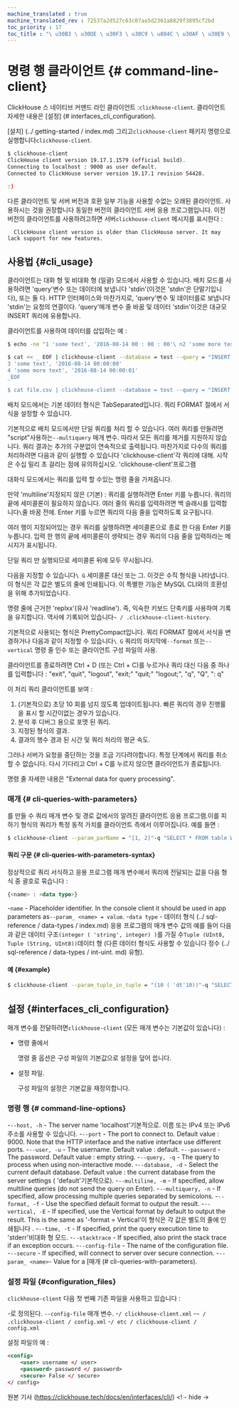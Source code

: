 ```yaml
---
machine_translated : true
machine_translated_rev : 72537a2d527c63c07aa5d2361a8829f3895cf2bd
toc_priority : 17
toc_title : "\ u30B3 \ u30DE \ u30F3 \ u30C9 \ u884C \ u30AF \ u30E9 \ u30A4 \ u30A2 \ u30F3 \ u30C8"
---
```


# 명령 행 클라이언트 {# command-line-client}

ClickHouse 스 네이티브 커맨드 라인 클라이언트 :`clickhouse-client`. 클라이언트 자세한 내용은 [설정] (# interfaces_cli_configuration).

[설치] (../ getting-started / index.md) 그리고`clickhouse-client` 패키지 명령으로 실행합니다`clickhouse-client`.

```bash
$ clickhouse-client
ClickHouse client version 19.17.1.1579 (official build).
Connecting to localhost : 9000 as user default.
Connected to ClickHouse server version 19.17.1 revision 54428.

:)
```

다른 클라이언트 및 서버 버전과 호환 일부 기능을 사용할 수없는 오래된 클라이언트. 사용하시는 것을 권장합니다 동일한 버전의 클라이언트 서버 응용 프로그램입니다. 이전 버전의 클라이언트를 사용하려고하면 서버`clickhouse-client` 메시지를 표시한다 :

      ClickHouse client version is older than ClickHouse server. It may lack support for new features.

## 사용법 {#cli_usage}

클라이언트는 대화 형 및 비대화 형 (일괄) 모드에서 사용할 수 있습니다. 배치 모드를 사용하려면 'query'변수 또는 데이터에 보냅니다 'stdin'(이것은 'stdin'은 단말기입니다), 또는 둘 다. HTTP 인터페이스와 마찬가지로, 'query'변수 및 데이터를로 보냅니다 'stdin'는 요청의 연결이다. 'query'매개 변수 줄 바꿈 및 데이터 'stdin'이것은 대규모 INSERT 쿼리에 유용합니다.

클라이언트를 사용하여 데이터를 삽입하는 예 :

```bash
$ echo -ne "1 'some text', '2016-08-14 00 : 00 : 00'\ n2 'some more text', '2016-08-14 00:00:01'"| clickhouse-client --database = test --query = "INSERT INTO test FORMAT CSV";

$ cat << _ EOF | clickhouse-client --database = test --query = "INSERT INTO test FORMAT CSV";
3 'some text', '2016-08-14 00:00:00'
4 'some more text', '2016-08-14 00:00:01'
_EOF

$ cat file.csv | clickhouse-client --database = test --query = "INSERT INTO test FORMAT CSV";
```

배치 모드에서는 기본 데이터 형식은 TabSeparated입니다. 쿼리 FORMAT 절에서 서식을 설정할 수 있습니다.

기본적으로 배치 모드에서만 단일 쿼리를 처리 할 수 ​​있습니다. 여러 쿼리를 만들려면 "script"사용하는`--multiquery` 매개 변수. 따라서 모든 쿼리를 제거를 지원하지 않습니다. 쿼리 결과는 추가의 구분없이 연속적으로 출력됩니다. 마찬가지로 다수의 쿼리를 처리하려면 다음과 같이 실행할 수 있습니다 'clickhouse-client'각 쿼리에 대해. 시작은 수십 밀리 초 걸리는 점에 유의하십시오. 'clickhouse-client'프로그램

대화식 모드에서는 쿼리를 입력 할 수있는 명령 줄을 가져옵니다.

만약 'multiline'지정되지 않은 (기본) : 쿼리를 실행하려면 Enter 키를 누릅니다. 쿼리의 끝에 세미콜론이 필요하지 않습니다. 여러 줄의 쿼리를 입력하려면 백 슬래시를 입력합니다`\`줄 바꿈 전에. Enter 키를 누르면 쿼리의 다음 줄을 입력하도록 요구됩니다.

여러 행이 지정되어있는 경우 쿼리를 실행하려면 세미콜론으로 종료 한 다음 Enter 키를 누릅니다. 입력 한 행의 끝에 세미콜론이 생략되는 경우 쿼리의 다음 줄을 입력하라는 메시지가 표시됩니다.

단일 쿼리 만 실행되므로 세미콜론 뒤에 모두 무시됩니다.

다음을 지정할 수 있습니다`\ G` 세미콜론 대신 또는 그. 이것은 수직 형식을 나타냅니다. 이 형식은 각 값은 별도의 줄에 인쇄됩니다. 이 특별한 기능은 MySQL CLI와의 호환성을 위해 추가되었습니다.

명령 줄에 근거한 'replxx'(유사 'readline'). 즉, 익숙한 키보드 단축키를 사용하여 기록을 유지합니다. 역사에 기록되어 있습니다`~ / .clickhouse-client-history`.

기본적으로 사용되는 형식은 PrettyCompact입니다. 쿼리 FORMAT 절에서 서식을 변경하거나 다음과 같이 지정할 수 있습니다`\ G` 쿼리의 마지막에`--format` 또는`--vertical` 명령 줄 인수 또는 클라이언트 구성 파일의 사용.

클라이언트를 종료하려면 Ctrl + D (또는 Ctrl + C)를 누르거나 쿼리 대신 다음 중 하나를 입력합니다 : "exit", "quit", "logout", "exit;" "quit;" "logout;", "q", "Q", ": q"

이 처리 쿼리 클라이언트를 보여 :

1. (기본적으로) 초당 10 회를 넘지 않도록 업데이트됩니다. 빠른 쿼리의 경우 진행률을 표시 할 시간이없는 경우가 있습니다.
2. 분석 후 디버그 용으로 포맷 된 쿼리.
3. 지정된 형식의 결과.
4. 결과의 행수 경과 된 시간 및 쿼리 처리의 평균 속도.

그러나 서버가 요청을 중단하는 것을 조금 기다려야합니다. 특정 단계에서 쿼리를 취소 할 수 없습니다. 다시 기다리고 Ctrl + C를 누르지 않으면 클라이언트가 종료됩니다.

명령 줄 자세한 내용은 "External data for query processing".

### 매개 {# cli-queries-with-parameters}

를 만들 수 쿼리 매개 변수 및 경로 값에서의 알려진 클라이언트 응용 프로그램.이를 피하기 형식의 쿼리가 특정 동적 가치를 클라이언트 측에서 이루어집니다. 예를 들면 :

```bash
$ clickhouse-client --param_parName = "[1, 2]"-q "SELECT * FROM table WHERE a = {parName : Array (UInt16)}"
```

#### 쿼리 구문 {# cli-queries-with-parameters-syntax}

정상적으로 쿼리 서식하고 응용 프로그램 매개 변수에서 쿼리에 전달되는 값을 다음 형식 중 괄호로 묶습니다 :

```sql
{<name> : <data type>}
```

-`name` - Placeholder identifier. In the console client it should be used in app parameters as`--param_ <name> = value`.
-`data type` - 데이터 형식 (../ sql-reference / data-types / index.md) 응용 프로그램의 매개 변수 값의 예를 들어 다음과 같은 데이터 구조`(integer ( 'string', integer) )`를 가질 수`Tuple (UInt8, Tuple (String, UInt8))`데이터 형 (다른 데이터 형식도 사용할 수 있습니다 정수 (../ sql-reference / data-types / int-uint. md) 유형).

#### 예 {#example}

```bash
$ clickhouse-client --param_tuple_in_tuple = "(10 ( 'dt'10))"-q "SELECT * FROM table WHERE val = {tuple_in_tuple : Tuple (UInt8, Tuple (String, UInt8))}"
```

## 설정 {#interfaces_cli_configuration}

매개 변수를 전달하려면`clickhouse-client` (모든 매개 변수는 기본값이 있습니다) :

- 명령 줄에서

    명령 줄 옵션은 구성 파일의 기본값으로 설정을 덮어 씁니다.

- 설정 파일.

    구성 파일의 설정은 기본값을 재정의합니다.

### 명령 행 {# command-line-options}

-`--host, -h` - The server name 'localhost'기본적으로. 이름 또는 IPv4 또는 IPv6 주소를 사용할 수 있습니다.
-`--port` - The port to connect to. Default value : 9000. Note that the HTTP interface and the native interface use different ports.
-`--user, -u` - The username. Default value : default.
-`--password` - The password. Default value : empty string.
-`--query, -q` - The query to process when using non-interactive mode.
-`--database, -d` - Select the current default database. Default value : the current database from the server settings ( 'default'기본적으로).
-`--multiline, -m` - If specified, allow multiline queries (do not send the query on Enter).
-`--multiquery, -n` - If specified, allow processing multiple queries separated by semicolons.
-`--format, -f` - Use the specified default format to output the result.
-`--vertical, -E` - If specified, use the Vertical format by default to output the result. This is the same as '-format = Vertical'이 형식은 각 값은 별도의 줄에 인쇄됩니다 .
-`--time, -t` - If specified, print the query execution time to 'stderr'비대화 형 모드.
-`--stacktrace` - If specified, also print the stack trace if an exception occurs.
-`--config-file` - The name of the configuration file.
-`--secure` - If specified, will connect to server over secure connection.
-`--param_ <name>`- Value for a [매개 (# cli-queries-with-parameters).

### 설정 파일 {#configuration_files}

`clickhouse-client` 다음 첫 번째 기존 파일을 사용하고 있습니다 :

-로 정의된다. `--config-file` 매개 변수.
-`/ clickhouse-client.xml`
-`~ / .clickhouse-client / config.xml`
-`/ etc / clickhouse-client / config.xml`

설정 파일의 예 :

```xml
<config>
    <user> username </ user>
    <password> password </ password>
    <secure> False </ secure>
</ config>
```

원본 기사 (https://clickhouse.tech/docs/en/interfaces/cli/) <! - hide ->
